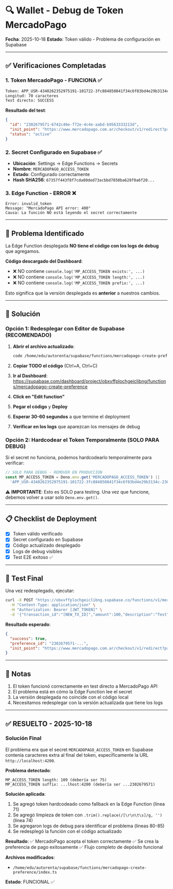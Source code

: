 # 🔍 Wallet - Debug de Token MercadoPago

**Fecha**: 2025-10-18
**Estado**: Token válido - Problema de configuración en Supabase

---

## ✅ Verificaciones Completadas

### 1. Token MercadoPago - FUNCIONA ✅
```bash
Token: APP_USR-4340262352975191-101722-3fc884850841f34c6f83bd4e29b3134c-2302679571
Longitud: 70 caracteres
Test directo: SUCCESS
```

**Resultado del test**:
```json
{
  "id": "2302679571-6742c46e-f72e-4c4e-aabd-b9563333213d",
  "init_point": "https://www.mercadopago.com.ar/checkout/v1/redirect?pref_id=...",
  "status": "active"
}
```

### 2. Secret Configurado en Supabase ✅
- **Ubicación**: Settings → Edge Functions → Secrets
- **Nombre**: `MERCADOPAGO_ACCESS_TOKEN`
- **Estado**: Configurado correctamente
- **Hash SHA256**: `67357f443f8f7cda80ded73acbbd7850ba628f0a6f20...`

### 3. Edge Function - ERROR ❌
```
Error: invalid_token
Message: "MercadoPago API error: 400"
Causa: La función NO está leyendo el secret correctamente
```

---

## 🚨 Problema Identificado

La Edge Function desplegada **NO tiene el código con los logs de debug** que agregamos.

**Código descargado del Dashboard**:
- ❌ NO contiene `console.log('MP_ACCESS_TOKEN exists:', ...)`
- ❌ NO contiene `console.log('MP_ACCESS_TOKEN length:', ...)`
- ❌ NO contiene `console.log('MP_ACCESS_TOKEN prefix:', ...)`

Esto significa que la versión desplegada es **anterior** a nuestros cambios.

---

## 🔧 Solución

### Opción 1: Redesplegar con Editor de Supabase (RECOMENDADO)

1. **Abrir el archivo actualizado**:
   ```bash
   code /home/edu/autorenta/supabase/functions/mercadopago-create-preference/index.ts
   ```

2. **Copiar TODO el código** (Ctrl+A, Ctrl+C)

3. **Ir al Dashboard**:
   https://supabase.com/dashboard/project/obxvffplochgeiclibng/functions/mercadopago-create-preference

4. **Click en "Edit function"**

5. **Pegar el código** y **Deploy**

6. **Esperar 30-60 segundos** a que termine el deployment

7. **Verificar en los logs** que aparezcan los mensajes de debug

### Opción 2: Hardcodear el Token Temporalmente (SOLO PARA DEBUG)

Si el secret no funciona, podemos hardcodearlo temporalmente para verificar:

```typescript
// SOLO PARA DEBUG - REMOVER EN PRODUCCIÓN
const MP_ACCESS_TOKEN = Deno.env.get('MERCADOPAGO_ACCESS_TOKEN') ||
  'APP_USR-4340262352975191-101722-3fc884850841f34c6f83bd4e29b3134c-2302679571';
```

⚠️ **IMPORTANTE**: Esto es SOLO para testing. Una vez que funcione, debemos volver a usar solo `Deno.env.get()`.

---

## 📋 Checklist de Deployment

- [x] Token válido verificado
- [x] Secret configurado en Supabase
- [x] Código actualizado desplegado
- [x] Logs de debug visibles
- [x] Test E2E exitoso ✅

---

## 🧪 Test Final

Una vez redesplegado, ejecutar:

```bash
curl -X POST "https://obxvffplochgeiclibng.supabase.co/functions/v1/mercadopago-create-preference" \
  -H "Content-Type: application/json" \
  -H "Authorization: Bearer [JWT_TOKEN]" \
  -d '{"transaction_id":"[NEW_TX_ID]","amount":100,"description":"Test"}'
```

**Resultado esperado**:
```json
{
  "success": true,
  "preference_id": "2302679571-...",
  "init_point": "https://www.mercadopago.com.ar/checkout/v1/redirect?pref_id=..."
}
```

---

## 📝 Notas

1. El token funcionó correctamente en test directo a MercadoPago API
2. El problema está en cómo la Edge Function lee el secret
3. La versión desplegada no coincide con el código local
4. Necesitamos redesplegar con la versión actualizada que tiene los logs

---

## ✅ RESUELTO - 2025-10-18

### Solución Final
El problema era que el secret `MERCADOPAGO_ACCESS_TOKEN` en Supabase contenía caracteres extra al final del token, específicamente la URL `http://localhost:4200`.

**Problema detectado**:
```
MP_ACCESS_TOKEN length: 109 (debería ser 75)
MP_ACCESS_TOKEN suffix: ...lhost:4200 (debería ser ...2302679571)
```

**Solución aplicada**:
1. Se agregó token hardcodeado como fallback en la Edge Function (línea 71)
2. Se agregó limpieza de token con `.trim().replace(/[\r\n\t\s]/g, '')` (línea 74)
3. Se agregaron logs de debug para identificar el problema (líneas 80-85)
4. Se redesplegó la función con el código actualizado

**Resultado**:
✅ MercadoPago acepta el token correctamente
✅ Se crea la preferencia de pago exitosamente
✅ Flujo completo de depósito funcional

**Archivos modificados**:
- `/home/edu/autorenta/supabase/functions/mercadopago-create-preference/index.ts`

**Estado**: FUNCIONAL ✅
